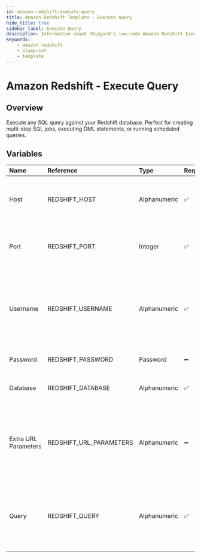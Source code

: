 ```yaml
---
id: amazon-redshift-execute-query
title: Amazon Redshift Template - Execute Query
hide_title: true
sidebar_label: Execute Query
description: Information about Shipyard's low-code Amazon Redshift Execute Query blueprint. Execute any SQL query against your Redshift database. 
keywords:
    - amazon redshift
    - blueprint
    - template
---
```


# Amazon Redshift - Execute Query

## Overview
Execute any SQL query against your Redshift database. Perfect for creating multi-step SQL jobs, executing DML statements, or running scheduled queries.


## Variables

| Name | Reference | Type | Required | Default | Options | Description |
|:-----|:----------|:-----|:---------|:--------|:--------|:------------|
| Host | REDSHIFT_HOST  | Alphanumeric |:white_check_mark: | `-` | - | The domain or the IP address of the database you want to connect to. |
| Port | REDSHIFT_PORT  | Integer |:white_check_mark: | `"5439"` | - | Port number where the database accepts inbound connections. |
| Username | REDSHIFT_USERNAME  | Alphanumeric |:white_check_mark: | `-` | - | Username configured as part of the database credentials. See Authorization documentation for more information. |
| Password | REDSHIFT_PASSWORD  | Password |:heavy_minus_sign: | `-` | - | Password for the provided username |
| Database | REDSHIFT_DATABASE  | Alphanumeric |:white_check_mark: | `-` | - | Name of the database that you want to connect to |
| Extra URL Parameters | REDSHIFT_URL_PARAMETERS  | Alphanumeric |:heavy_minus_sign: | `-` | - | Extra parameters that will be placed at the end of the connection string, after the "?". Must be separated by "&" |
| Query | REDSHIFT_QUERY  | Alphanumeric |:white_check_mark: | `-` | - | Any SQL query that runs a job against the database (CREATE, DROP, INSERT, etc.). Formatting is ignored |


